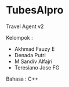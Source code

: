 # TubesAlpro


Travel Agent v2

Kelompok : 
 - Akhmad Fauzy E
 - Denada Putri
 - M Sandiv Alfajri
 - Teresiano Jose FG
 
Bahasa : C++